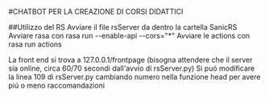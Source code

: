 #CHATBOT PER LA CREAZIONE DI CORSI DIDATTICI

##Utilizzo del RS
Avviare il file rsServer da dentro la cartella SanicRS
Avviare rasa con rasa run --enable-api --cors="*"
Avviare le actions con rasa run actions

La front end si trova a 127.0.0.1/frontpage (bisogna attendere che il server sia online, circa 60/70 secondi dall'avvio di rsServer.py)
Si puó modificare la linea 109 di rsServer.py cambiando numero nella funzione head per avere piú o meno raccomandazioni
